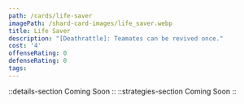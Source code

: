 ```yaml
---
path: /cards/life-saver
imagePath: /shard-card-images/life_saver.webp
title: Life Saver
description: "[Deathrattle]: Teamates can be revived once."
cost: '4'
offenseRating: 0
defenseRating: 0
tags:
---
```

::details-section
Coming Soon
::
::strategies-section
Coming Soon
::